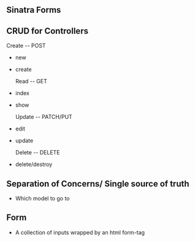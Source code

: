 ## Sinatra Forms

## CRUD for Controllers

Create -- POST

- new
- create

  Read -- GET

- index
- show

  Update -- PATCH/PUT

- edit
- update

  Delete -- DELETE

- delete/destroy

## Separation of Concerns/ Single source of truth

- Which model to go to

## Form

- A collection of inputs wrapped by an html form-tag
